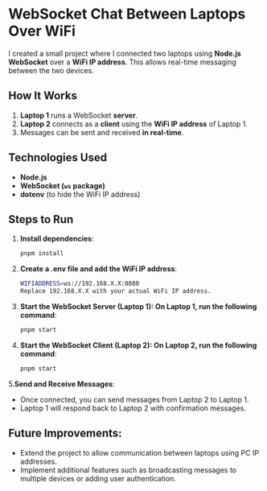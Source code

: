# WebSocket Chat Between Laptops Over WiFi

I created a small project where I connected two laptops using **Node.js WebSocket** over a **WiFi IP address**. This allows real-time messaging between the two devices.

## How It Works

1. **Laptop 1** runs a WebSocket **server**.
2. **Laptop 2** connects as a **client** using the **WiFi IP address** of Laptop 1.
3. Messages can be sent and received **in real-time**.

## Technologies Used

- **Node.js**
- **WebSocket (`ws` package)**
- **dotenv** (to hide the WiFi IP address)

## Steps to Run

1. **Install dependencies**:
   ```sh
   pnpm install
2. **Create a .env file and add the WiFi IP address**:
   ```sh
   WIFIADDRESS=ws://192.168.X.X:8080
   Replace 192.168.X.X with your actual WiFi IP address.
3. **Start the WebSocket Server (Laptop 1): On Laptop 1, run the following command**:
   ```sh
   pnpm start
4. **Start the WebSocket Client (Laptop 2): On Laptop 2, run the following command**:
   ```sh
   pnpm start
5.**Send and Receive Messages**:
  - Once connected, you can send messages from Laptop 2 to Laptop 1.
  - Laptop 1 will respond back to Laptop 2 with confirmation messages. 
## Future Improvements:
  - Extend the project to allow communication between laptops using PC IP addresses.
  - Implement additional features such as broadcasting messages to multiple devices or adding user authentication.
